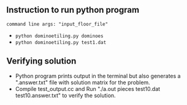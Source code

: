 ## Instruction to run python program

`command line args: "input_floor_file"`
- `python dominoetiling.py dominoes`
- `python dominoetiling.py test1.dat`


## Verifying solution

- Python program prints output in the terminal but also generates a ".answer.txt" file
  with solution matrix for the problem.
- Compile test_output.cc and Run "./a.out pieces test10.dat test10.answer.txt" to verify the solution.


